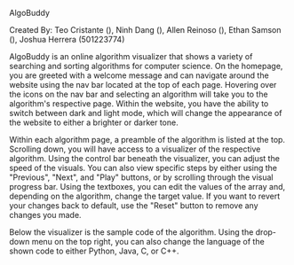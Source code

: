 AlgoBuddy

Created By: Teo Cristante (), Ninh Dang (), Allen Reinoso (), Ethan Samson (), Joshua Herrera (501223774)

AlgoBuddy is an online algorithm visualizer that shows a variety of searching and sorting algorithms for computer science. On the homepage, you are greeted with a welcome message and can
navigate around the website using the nav bar located at the top of each page. Hovering over the icons on the nav bar and selecting an algorithm will take you to the algorithm's respective page. Within the
website, you have the ability to switch between dark and light mode, which will change the appearance of the website to either a brighter or darker tone.

Within each algorithm page, a preamble of the algorithm is listed at the top. Scrolling down, you will have access to a visualizer of the respective algorithm. Using the control bar
beneath the visualizer, you can adjust the speed of the visuals. You can also view specific steps by either using the "Previous", "Next", and "Play" buttons, or by scrolling through the
visual progress bar. Using the textboxes, you can edit the values of the array and, depending on the algorithm, change the target value. If you want to revert your changes back to default,
use the "Reset" button to remove any changes you made.

Below the visualizer is the sample code of the algorithm. Using the drop-down menu on the top right, you can also change the language of the shown code to either Python, Java, C, or C++.
